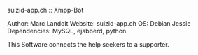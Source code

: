 suizid-app.ch ::  Xmpp-Bot

Author: Marc Landolt
Website: suizid-app.ch
OS: Debian Jessie
Dependencies: MySQL, ejabberd, python

This Software connects the help seekers to a supporter.

